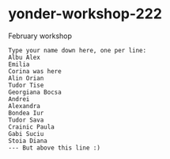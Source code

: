 # yonder-workshop-222
February workshop
```
Type your name down here, one per line:
Albu Alex
Emilia
Corina was here
Alin Orian
Tudor Tise
Georgiana Bocsa
Andrei
Alexandra 
Bondea Iur
Tudor Sava
Crainic Paula
Gabi Suciu
Stoia Diana
--- But above this line :)
